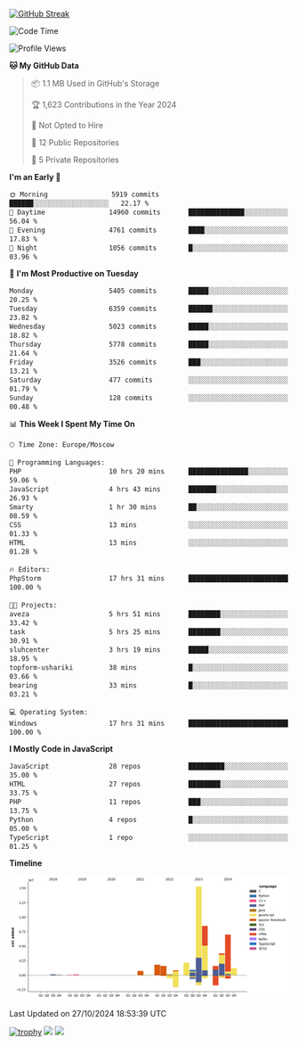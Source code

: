 [![GitHub Streak](https://github-readme-streak-stats.herokuapp.com/?user=yogik10)](https://git.io/streak-stats)
<!--START_SECTION:waka-->
![Code Time](http://img.shields.io/badge/Code%20Time-952%20hrs%2042%20mins-blue)

![Profile Views](http://img.shields.io/badge/Profile%20Views-0-blue)

**🐱 My GitHub Data** 

> 📦 1.1 MB Used in GitHub's Storage 
 > 
> 🏆 1,623 Contributions in the Year 2024
 > 
> 🚫 Not Opted to Hire
 > 
> 📜 12 Public Repositories 
 > 
> 🔑 5 Private Repositories 
 > 
**I'm an Early 🐤** 

```text
🌞 Morning                5919 commits        ██████░░░░░░░░░░░░░░░░░░░   22.17 % 
🌆 Daytime                14960 commits       ██████████████░░░░░░░░░░░   56.04 % 
🌃 Evening                4761 commits        ████░░░░░░░░░░░░░░░░░░░░░   17.83 % 
🌙 Night                  1056 commits        █░░░░░░░░░░░░░░░░░░░░░░░░   03.96 % 
```
📅 **I'm Most Productive on Tuesday** 

```text
Monday                   5405 commits        █████░░░░░░░░░░░░░░░░░░░░   20.25 % 
Tuesday                  6359 commits        ██████░░░░░░░░░░░░░░░░░░░   23.82 % 
Wednesday                5023 commits        █████░░░░░░░░░░░░░░░░░░░░   18.82 % 
Thursday                 5778 commits        █████░░░░░░░░░░░░░░░░░░░░   21.64 % 
Friday                   3526 commits        ███░░░░░░░░░░░░░░░░░░░░░░   13.21 % 
Saturday                 477 commits         ░░░░░░░░░░░░░░░░░░░░░░░░░   01.79 % 
Sunday                   128 commits         ░░░░░░░░░░░░░░░░░░░░░░░░░   00.48 % 
```


📊 **This Week I Spent My Time On** 

```text
🕑︎ Time Zone: Europe/Moscow

💬 Programming Languages: 
PHP                      10 hrs 20 mins      ███████████████░░░░░░░░░░   59.06 % 
JavaScript               4 hrs 43 mins       ███████░░░░░░░░░░░░░░░░░░   26.93 % 
Smarty                   1 hr 30 mins        ██░░░░░░░░░░░░░░░░░░░░░░░   08.59 % 
CSS                      13 mins             ░░░░░░░░░░░░░░░░░░░░░░░░░   01.33 % 
HTML                     13 mins             ░░░░░░░░░░░░░░░░░░░░░░░░░   01.28 % 

🔥 Editors: 
PhpStorm                 17 hrs 31 mins      █████████████████████████   100.00 % 

🐱‍💻 Projects: 
aveza                    5 hrs 51 mins       ████████░░░░░░░░░░░░░░░░░   33.42 % 
task                     5 hrs 25 mins       ████████░░░░░░░░░░░░░░░░░   30.91 % 
sluhcenter               3 hrs 19 mins       █████░░░░░░░░░░░░░░░░░░░░   18.95 % 
topform-ushariki         38 mins             █░░░░░░░░░░░░░░░░░░░░░░░░   03.66 % 
bearing                  33 mins             █░░░░░░░░░░░░░░░░░░░░░░░░   03.21 % 

💻 Operating System: 
Windows                  17 hrs 31 mins      █████████████████████████   100.00 % 
```

**I Mostly Code in JavaScript** 

```text
JavaScript               28 repos            █████████░░░░░░░░░░░░░░░░   35.00 % 
HTML                     27 repos            ████████░░░░░░░░░░░░░░░░░   33.75 % 
PHP                      11 repos            ███░░░░░░░░░░░░░░░░░░░░░░   13.75 % 
Python                   4 repos             █░░░░░░░░░░░░░░░░░░░░░░░░   05.00 % 
TypeScript               1 repo              ░░░░░░░░░░░░░░░░░░░░░░░░░   01.25 % 
```



**Timeline**

![Lines of Code chart](https://raw.githubusercontent.com/Yogik10/Yogik10/main/assets/bar_graph.png)


 Last Updated on 27/10/2024 18:53:39 UTC
<!--END_SECTION:waka-->
[![trophy](https://github-profile-trophy.vercel.app/?username=yogik10)](https://github.com/ryo-ma/github-profile-trophy)
![](https://github-profile-summary-cards.vercel.app/api/cards/profile-details?username=yogik10&theme=solarized_dark)
![](https://github-profile-summary-cards.vercel.app/api/cards/most-commit-language?username=yogik10&theme=solarized_dark)


